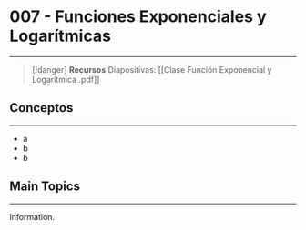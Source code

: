 # 007 - Funciones Exponenciales y Logarítmicas
***
> [!danger]  **Recursos**
> Diapositivas: [[Clase Función Exponencial y Logaritmica .pdf]]
## Conceptos
***
- a
- b
- b

## Main Topics
***
information.